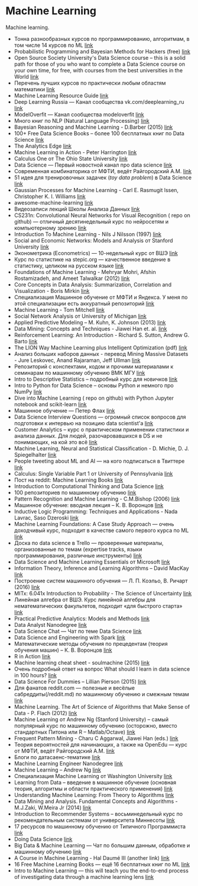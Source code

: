 # Machine Learning

Machine learning.

* Тонна разнообразных курсов по программированию, алгоритмам, в том числе 14 курсов по ML [link](https://github.com/prakhar1989/awesome-courses)
* Probabilistic Programming and Bayesian Methods for Hackers (free) [link](http://camdavidsonpilon.github.io/Probabilistic-Programming-and-Bayesian-Methods-for-Hackers/)
* Open Source Society University's Data Science course – this is a solid path for those of you who want to complete a Data Science course on your own time, for free, with courses from the best universities in the World [link](https://github.com/open-source-society/data-science)
* Перечень лучших курсов по практически любым областям математики [link](https://www.quora.com/What-are-the-best-online-college-level-mathematics-courses)
* Machine Learning Resource Guide [link](https://www.dropbox.com/s/z4f9oer4nkyu9tf/MachineLearningResourceGuide.pdf)
* Deep Learning Russia — Канал сообщества vk.com/deeplearning_ru [link](https://telegram.me/deeplearning_ru)
* ModelOverfit — Канал сообщества modeloverfit [link](https://telegram.me/modeloverfit)
* Много книг по NLP (Natural Language Processing) [link](https://www.dropbox.com/sh/b1c2ulwua9zy574/AACswS1E0IB9LdPDxQ6fexm4a?dl=0)
* Bayesian Reasoning and Machine Learning - D.Barber (2015) [link](http://web4.cs.ucl.ac.uk/staff/D.Barber/textbook/181115.pdf)
* 100+ Free Data Science Books – более 100 бесплатных книг по Data Science [link](http://www.learndatasci.com/free-books/)
* The Analytics Edge [link](https://www.edx.org/course/analytics-edge-mitx-15-071x-2)
* Machine Learning in Action - Peter Harrington [link](https://www.manning.com/books/machine-learning-in-action)
* Calculus One от The Ohio State University [link](https://www.coursera.org/learn/calculus1)
* Data Science — Первый новостной канал про data science [link](https://telegram.me/opendatascience)
* Современная комбинаторика от МФТИ, ведёт Райгородский А.М. [link](https://www.coursera.org/learn/modern-combinatorics)
* 51 идея для тренировочных задачек (*toy data problem*) в Data Science [link](https://www.quora.com/Data-Science/What-are-some-good-toy-problems-in-data-science/answer/Alex-Kamil)
* Gaussian Processes for Machine Learning - Carl E. Rasmugit lssen, Christopher K. I. Williams [link](http://www.e-booksdirectory.com/details.php?ebook=1774)
* awesome-machine-learning [link](https://github.com/josephmisiti/awesome-machine-learning)
* Видеозаписи лекций Школы Анализа Данных [link](https://yandexdataschool.ru/edu-process/courses)
* CS231n: Convolutional Neural Networks for Visual Recognition ( repo on github) — отличный десятинедельный курс по нейросетям и компьютерному зрению [link](http://vision.stanford.edu/teaching/cs231n/)
* Introduction To Machine Learning - Nils J Nilsson (1997) [link](http://www.e-booksdirectory.com/details.php?ebook=1117)
* Social and Economic Networks: Models and Analysis от Stanford University [link](https://www.coursera.org/course/networksonline)
* Эконометрика (Econometrics) — 10-недельный курс от ВШЭ [link](https://www.coursera.org/learn/ekonometrika/)
* Курс по статистике на stepic.org — качественное введение в статистику, целиком на русском языке [link](http://stepic.org)
* Foundations of Machine Learning - Mehryar Mohri, Afshin Rostamizadeh, and Ameet Talwalkar (2012) [link](http://www.cs.nyu.edu/~mohri/mlbook/)
* Core Concepts in Data Analysis: Summarization, Correlation and Visualization - Boris Mirkin [link](http://www.springer.com/us/book/9780857292865)
* Специализация Машинное обучение от МФТИ и Яндекса. У меня по этой специализации есть аккуратный репозиторий [link](https://www.coursera.org/specializations/mashinnoye-obucheniye)
* Machine Learning - Tom Mitchell [link](http://personal.disco.unimib.it/Vanneschi/McGrawHill_-_Machine_Learning_-Tom_Mitchell.pdf)
* Social Network Analysis от University of Michigan [link](https://www.coursera.org/course/sna)
* Applied Predictive Modeling – M. Kuhn, K. Johnson (2013) [link](http://www.springer.com/us/book/9781461468486)
* Data Mining: Concepts and Techniques - Jiawei Han et. al. [link](http://www.sciencedirect.com/science/book/9780123814791)
* Reinforcement Learning: An Introduction - Richard S. Sutton, Andrew G. Barto [link](http://www.e-booksdirectory.com/details.php?ebook=1825)
* The LION Way Machine Learning plus Intelligent Optimization (pdf) [link](http://1.oito.eu/The-LION-Way-Machine-Learning-plus-Intelligent-Optimization.pdf)
* Анализ больших наборов данных - перевод Mining Massive Datasets - Jure Leskovec, Anand Rajaraman, Jeff Ullman [link](http://dmkpress.com/catalog/computer/data/978-5-97060-190-7/)
* Репозиторий с конспектами, кодом и прочими материалами к семинарам по машинному обучению ВМК МГУ [link](https://github.com/esokolov/ml-course-msu)
* Intro to Descriptive Statistics – подробный курс для новичков [link](https://www.udacity.com/courses/ud827)
* Intro to Python for Data Science – основы Python и немного про NumPy [link](https://www.datacamp.com/courses/intro-to-python-for-data-science)
* Dive into Machine Learning ( repo on github) with Python Jupyter notebook and scikit-learn [link](http://hangtwenty.github.io/dive-into-machine-learning/)
* Машинное обучение — Петер Флах [link](https://www.dropbox.com/s/wkmoxtq0egzcoxc/Flach_P_Machine_Learning_RU.pdf)
* Data Science Interview Questions — огромный список вопросов для подготовки к интервью на позицию data scientist'а [link](http://www.itshared.org/2015/10/data-science-interview-questions.html)
* Customer Analytics – курс о практическом применении статистики и анализа данных. Для людей, разочаровавшихся в DS и не понимающих, на кой это всё [link](https://www.coursera.org/learn/wharton-customer-analytics)
* Machine Learning, Neural and Statistical Classification - D. Michie, D. J. Spiegelhalter [link](http://www.e-booksdirectory.com/details.php?ebook=1118)
* People tweeting about ML and AI — на кого подписаться в Твиттере [link](http://blog.talla.com/2016/02/people-tweeting-about-machine-learning-and-ai/)
* Calculus: Single Variable Part 1 от University of Pennsylvania [link](https://www.coursera.org/learn/single-variable-calculus)
* Пост на reddit: Machine Learning Books [link](https://www.reddit.com/r/MachineLearning/comments/1jeawf/machine_learning_books/)
* Introduction to Computational Thinking and Data Science [link](https://www.edx.org/course/introduction-computational-thinking-data-mitx-6-00-2x-3)
* 100 репозиториев по машинному обучению [link](http://meta-guide.com/software-meta-guide/100-best-github-machine-learning)
* Pattern Recognition and Machine Learning - C.M.Bishop (2006) [link](http://www.amazon.com/Pattern-Recognition-Learning-Information-Statistics/dp/0387310738/)
* Машинное обучение: вводная лекция – К. В. Воронцов [link](http://www.machinelearning.ru/wiki/images/f/fc/Voron-ML-Intro-slides.pdf)
* Inductive Logic Programming: Techniques and Applications - Nada Lavrac, Saso Dzeroski [link](http://www.e-booksdirectory.com/details.php?ebook=1105)
* Machine Learning Foundations: A Case Study Approach — очень доходчивый курс, подходит в качестве самого первого курса по ML [link](https://www.coursera.org/learn/ml-foundations/home/info)
* Доска по data science в Trello — проверенные материалы, организованные по темам (expertise tracks, языки программирования, различные инструменты) [link](https://trello.com/b/rbpEfMld/data-science)
* Data Science and Machine Learning Essentials от Microsoft [link](https://mva.microsoft.com/en-US/training-courses/data-science-and-machine-learning-essentials-14100)
* Information Theory, Inference and Learning Algorithms – David MacKay [link](http://www.inference.phy.cam.ac.uk/itila/book.html)
* Построение систем машинного обучения — Л. П. Коэльо, В. Ричарт (2016) [link](https://vk.com/doc190970339_437111950)
* MITx: 6.041x Introduction to Probability - The Science of Uncertainty [link](https://www.edx.org/course/introduction-probability-science-mitx-6-041x-1)
* Линейная алгебра от ВШЭ. Курс линейной алгебры для нематематических факультетов, подходит «для быстрого старта» [link](https://www.coursera.org/course/linalg)
* Practical Predictive Analytics: Models and Methods [link](https://www.coursera.org/learn/predictive-analytics/)
* Data Analyst Nanodegree [link](https://www.udacity.com/course/data-analyst-nanodegree--nd002)
* Data Science Chat — Чат по теме Data Science [link](https://telegram.me/datasciencechat)
* Data Science and Engineering with Spark [link](https://www.edx.org/xseries/data-science-engineering-spark#courses)
* Математические методы обучения по прецедентам (теория обучения машин) – К. В. Воронцов [link](http://www.machinelearning.ru/wiki/images/6/6d/Voron-ML-1.pdf)
* R in Action [link](https://www.manning.com/books/r-in-action)
* Machine learning cheat sheet - soulmachine (2015) [link](https://github.com/soulmachine/machine-learning-cheat-sheet/raw/master/machine-learning-cheat-sheet.pdf)
* Очень подробный ответ на вопрос What should I learn in data science in 100 hours? [link](https://www.quora.com/What-should-I-learn-in-data-science-in-100-hours/answer/Roman-Trusov)
* Data Science For Dummies – Lillian Pierson (2015) [link](https://www.geekbooks.me/book/view/data-science-for-dummies)
* Для фанатов reddit.com — полезные и весёлые сабреддиты(/reddit.md) по машинному обучению и смежным темам [link](http://www.reddit.com)
* Machine Learning. The Art of Science of Algorithms that Make Sense of Data - P. Flach (2012) [link](http://www.amazon.com/Machine-Learning-Science-Algorithms-Sense/dp/1107422221/)
* Machine Learning от Andrew Ng (Stanford University) – самый популярный курс по машинному обучению (осторожно, вместо стандартных Питона или R – Matlab/Octave) [link](https://www.coursera.org/learn/machine-learning)
* Frequent Pattern Mining - Charu C Aggarwal, Jiawei Han (eds.) [link](https://mail.google.com/mail/u/1/#inbox/1536859aae027538)
* Теория вероятностей для начинающих, а также на OpenEdu — курс от МФТИ, ведёт Райгородский А.М. [link](https://www.coursera.org/learn/probability-theory-basics/home/info)
* Блоги по датасаенс-тематике [link](https://github.com/rushter/data-science-blogs)
* Machine Learning Engineer Nanodegree [link](https://www.udacity.com/course/machine-learning-engineer-nanodegree--nd009)
* Machine Learning – Andrew Ng [link](http://www.mlyearning.org/)
* Специализация Machine Learning от Washington University [link](https://www.coursera.org/specializations/machine-learning)
* Learning from Data – введение в машинное обучение (основная теория, алгоритмы и области практического применения) [link](https://work.caltech.edu/telecourse.html)
* Understanding Machine Learning: From Theory to Algorithms [link](http://www.cs.huji.ac.il/%7Eshais/UnderstandingMachineLearning/copy.html)
* Data Mining and Analysis. Fundamental Concepts and Algorithms - M.J.Zaki, W.Meira Jr (2014) [link](http://www.cs.rpi.edu/~zaki/PaperDir/DMABOOK.pdf)
* Introduction to Recommender Systems – восьминедельный курс по рекомендательным системам от университета Миннесоты [link](https://www.coursera.org/learn/recommender-systems)
* 17 ресурсов по машинному обучению от Типичного Программиста [link](http://tproger.ru/articles/free-programming-books/#machine-learning)
* Doing Data Science [link](http://shop.oreilly.com/product/0636920028529.do)
* Big Data & Machine Learning — Чат по большим данным, обработке и машинному обучению [link](https://telegram.me/bigdata_ru)
* A Course in Machine Learning - Hal Daumé III (another link) [link](http://www.e-booksdirectory.com/details.php?ebook=9395)
* 16 Free Machine Learning Books — ещё 16 бесплатных книг по ML [link](https://hackerlists.com/free-machine-learning-books/)
* Intro to Machine Learning — this will teach you the end-to-end process of investigating data through a machine learning lens [link](https://www.udacity.com/courses/ud120)